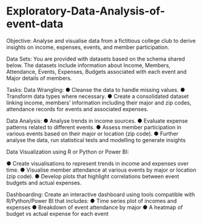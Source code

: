 # Exploratory-Data-Analysis-of-event-data

Objective: Analyse and visualise data from a fictitious college club to derive insights on
income, expenses, events, and member participation.

Data Sets: You are provided with datasets based on the schema shared below. The
datasets include information about Income, Members, Attendance, Events, Expenses,
Budgets associated with each event and Major details of members.

Tasks:
Data Wrangling:
● Cleanse the data to handle missing values.
● Transform data types where necessary.
● Create a consolidated dataset linking income, members’ information including their
major and zip codes, attendance records for events and associated expenses.

Data Analysis:
● Analyse trends in income sources.
● Evaluate expense patterns related to different events.
● Assess member participation in various events based on their major or location (zip
code).
● Further analyse the data, run statistical tests and modelling to generate insights

Data Visualization using R or Python or Power BI:

● Create visualisations to represent trends in income and expenses over time.
● Visualise member attendance at various events by major or location (zip code).
● Develop plots that highlight correlations between event budgets and actual
expenses.

Dashboarding: Create an interactive dashboard using tools compatible with
R/Python/Power BI that includes:
● Time series plot of incomes and expenses
● Breakdown of event attendance by major
● A heatmap of budget vs actual expense for each event
